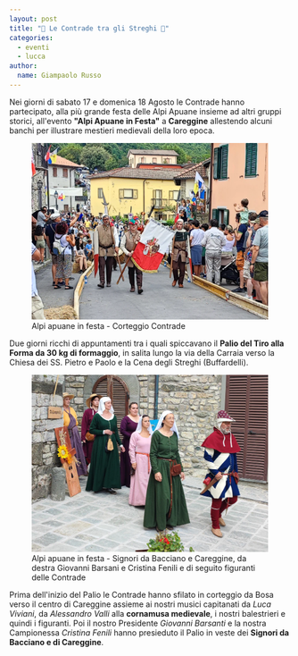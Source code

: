 ```yaml
---
layout: post
title: "🏰 Le Contrade tra gli Streghi 🧙"
categories: 
  - eventi
  - lucca
author:
  name: Giampaolo Russo
---
```


Nei giorni di sabato 17 e domenica 18 Agosto le Contrade hanno partecipato, alla più grande festa delle Alpi Apuane insieme ad altri gruppi storici, all'evento **"Alpi Apuane in Festa"** a **Careggine** allestendo alcuni banchi per illustrare mestieri medievali della loro epoca.

<!-- more -->

<figure class="align-center">
    <img src="/assets/images/2024/2024-alpi-apuane-careggine-2.webp" alt="alpi apuane in festa - corteggio contrade">
  <figcaption>Alpi apuane in festa - Corteggio Contrade</figcaption>
</figure>

Due giorni ricchi di appuntamenti tra i quali spiccavano il **Palio del Tiro alla Forma da 30 kg di formaggio**, in salita lungo la via della Carraia verso la Chiesa dei SS. Pietro e Paolo e la Cena degli Streghi (Buffardelli).

<figure class="align-center">
    <img src="/assets/images/2024/2024-alpi-apuane-careggine-1.webp" alt="alpi apuane in festa - Signori da Bacciano e Careggine">
  <figcaption>Alpi apuane in festa - Signori da Bacciano e Careggine, da destra Giovanni Barsani e Cristina Fenili e di seguito figuranti delle Contrade</figcaption>
</figure>

Prima dell'inizio del Palio le Contrade hanno sfilato in corteggio da Bosa verso il centro di Careggine assieme ai nostri musici capitanati da *Luca Viviani*, da *Alessandro Valli* alla **cornamusa medievale**, i nostri balestrieri e quindi i figuranti. Poi il nostro Presidente *Giovanni Barsanti* e la nostra Campionessa *Cristina Fenili* hanno presieduto il Palio in veste dei **Signori da Bacciano e di Careggine**.
